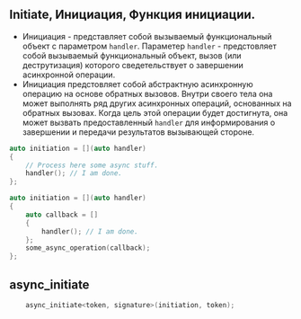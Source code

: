 ## Initiate, Инициация, Функция инициации.
- Инициация - представляет собой вызываемый функциональный объект с параметром `handler`. Параметер `handler` - предстовляет собой вызываемый функциональный объект, вызов (или деструтизация) которого сведетельствует о завершении асинхронной операции.
- Инициация предстовляет собой абстрактную асинхронную операцию на основе обратных вызовов. Внутри своего тела она может выполнять ряд других асинхронных операций, основанных на обратных вызовах. Когда цель этой операции будет достигнута, она может вызвать предоставленный `handler` для информирования о завершении и передачи результатов вызывающей стороне.
```cpp
auto initiation = [](auto handler)
{
    // Process here some async stuff.
    handler(); // I am done.
};
```
```cpp
auto initiation = [](auto handler)
{
    auto callback = []
    {
        handler(); // I am done.
    };
    some_async_operation(callback);
};
```

## async_initiate
```cpp
    async_initiate<token, signature>(initiation, token);
```
